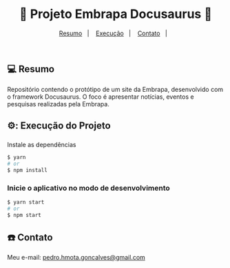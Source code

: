 <h1 align="center">
  🦖 Projeto Embrapa Docusaurus 🦖
</h1>

<p align="center">
  <a href="#-projeto">Resumo</a>&nbsp;&nbsp;&nbsp;|&nbsp;&nbsp;&nbsp;
  <a href="#rocket-tecnologias">Execução</a>&nbsp;&nbsp;&nbsp;|&nbsp;&nbsp;&nbsp;  
  <a href="#-layout">Contato</a>&nbsp;&nbsp;&nbsp;|&nbsp;&nbsp;&nbsp;
</p>

<br>

## 💻 Resumo

Repositório contendo o protótipo de um site da Embrapa, desenvolvido com o framework Docusaurus. O foco é apresentar notícias, eventos e pesquisas realizadas pela Embrapa.

## ⚙️: Execução do Projeto

### 
Instale as dependências
```bash
$ yarn
# or
$ npm install
```

### Inicie o aplicativo no modo de desenvolvimento

```bash
$ yarn start
# or
$ npm start
```

## :telephone: Contato

Meu e-mail: pedro.hmota.goncalves@gmail.com
